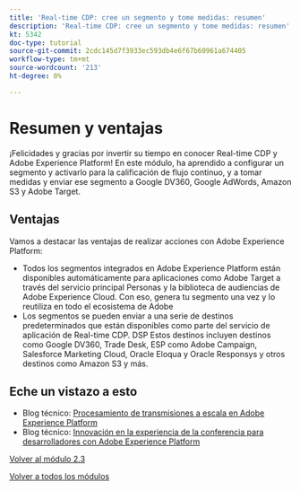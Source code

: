 ```yaml
---
title: 'Real-time CDP: cree un segmento y tome medidas: resumen'
description: 'Real-time CDP: cree un segmento y tome medidas: resumen'
kt: 5342
doc-type: tutorial
source-git-commit: 2cdc145d7f3933ec593db4e6f67b60961a674405
workflow-type: tm+mt
source-wordcount: '213'
ht-degree: 0%

---
```


# Resumen y ventajas

¡Felicidades y gracias por invertir su tiempo en conocer Real-time CDP y Adobe Experience Platform!
En este módulo, ha aprendido a configurar un segmento y activarlo para la calificación de flujo continuo, y a tomar medidas y enviar ese segmento a Google DV360, Google AdWords, Amazon S3 y Adobe Target.

## Ventajas

Vamos a destacar las ventajas de realizar acciones con Adobe Experience Platform:

- Todos los segmentos integrados en Adobe Experience Platform están disponibles automáticamente para aplicaciones como Adobe Target a través del servicio principal Personas y la biblioteca de audiencias de Adobe Experience Cloud. Con eso, genera tu segmento una vez y lo reutiliza en todo el ecosistema de Adobe
- Los segmentos se pueden enviar a una serie de destinos predeterminados que están disponibles como parte del servicio de aplicación de Real-time CDP. DSP Estos destinos incluyen destinos como Google DV360, Trade Desk, ESP como Adobe Campaign, Salesforce Marketing Cloud, Oracle Eloqua y Oracle Responsys y otros destinos como Amazon S3 y más.

## Eche un vistazo a esto

- Blog técnico: [Procesamiento de transmisiones a escala en Adobe Experience Platform](https://medium.com/adobetech/stream-processing-at-scale-within-adobe-experience-platform-909ed502da71)
- Blog técnico: [Innovación en la experiencia de la conferencia para desarrolladores con Adobe Experience Platform](https://medium.com/adobetech/innovating-developer-conference-with-adobe-experience-platform-c8c2d1fe8d88)

[Volver al módulo 2.3](./real-time-cdp-build-a-segment-take-action.md)

[Volver a todos los módulos](../../../overview.md)
